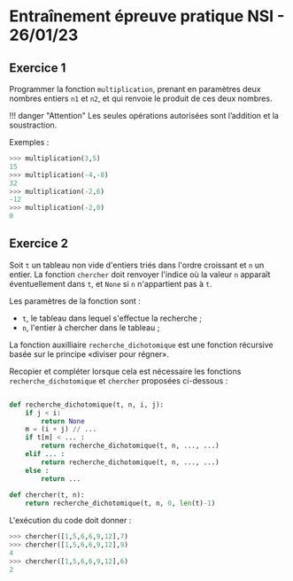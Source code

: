Entraînement épreuve pratique NSI - 26/01/23
=============================

## Exercice 1

Programmer la fonction `multiplication`, prenant en paramètres deux nombres entiers
`n1` et `n2`, et qui renvoie le produit de ces deux nombres.

!!! danger "Attention"
    Les seules opérations autorisées sont l’addition et la soustraction.

Exemples :
```python
>>> multiplication(3,5)
15
>>> multiplication(-4,-8)
32
>>> multiplication(-2,6)
-12
>>> multiplication(-2,0)
0
```


## Exercice 2

Soit `t` un tableau non vide d'entiers triés dans l'ordre croissant et `n` un entier.
La fonction `chercher` doit renvoyer l'indice où la valeur `n` apparaît éventuellement dans `t`, et `None` si `n` n'appartient pas à `t`.

Les paramètres de la fonction sont :

* `t`, le tableau dans lequel s'effectue la recherche ;
* `n`, l'entier à chercher dans le tableau ;

La fonction auxilliaire `recherche_dichotomique` est une fonction récursive basée sur le principe «diviser pour régner».

Recopier et compléter lorsque cela est nécessaire les fonctions `recherche_dichotomique` et `chercher` proposées ci-dessous :

```python linenums='1'

def recherche_dichotomique(t, n, i, j):
    if j < i:
        return None
    m = (i + j) // ...
    if t[m] < ... :
        return recherche_dichotomique(t, n, ..., ...)
    elif ... :
        return recherche_dichotomique(t, n, ..., ...)
    else :
        return ...
    
def chercher(t, n):
    return recherche_dichotomique(t, n, 0, len(t)-1)

```

L'exécution du code doit donner :

```python
>>> chercher([1,5,6,6,9,12],7)
>>> chercher([1,5,6,6,9,12],9)
4
>>> chercher([1,5,6,6,9,12],6)
2
```

